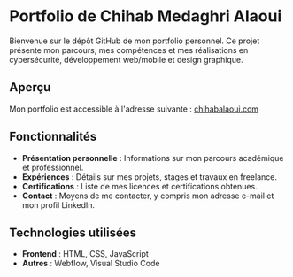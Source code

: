 # Portfolio de Chihab Medaghri Alaoui

Bienvenue sur le dépôt GitHub de mon portfolio personnel. Ce projet présente mon parcours, mes compétences et mes réalisations en cybersécurité, développement web/mobile et design graphique.

## Aperçu

Mon portfolio est accessible à l'adresse suivante : [chihabalaoui.com](https://chihabalaoui.com)

## Fonctionnalités

- **Présentation personnelle** : Informations sur mon parcours académique et professionnel.
- **Expériences** : Détails sur mes projets, stages et travaux en freelance.
- **Certifications** : Liste de mes licences et certifications obtenues.
- **Contact** : Moyens de me contacter, y compris mon adresse e-mail et mon profil LinkedIn.

## Technologies utilisées

- **Frontend** : HTML, CSS, JavaScript
- **Autres** : Webflow, Visual Studio Code

